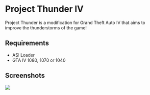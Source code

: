 # Project Thunder IV
Project Thunder is a modification for Grand Theft Auto IV that aims to improve the thunderstorms of the game!

## Requirements
- ASI Loader
- GTA IV 1080, 1070 or 1040

## Screenshots
![](https://media.giphy.com/media/sBcd4x7FYCoNEApotd/giphy.gif)
